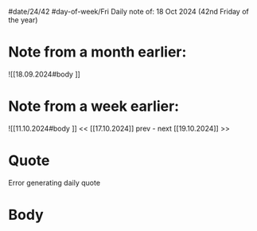 
#date/24/42
#day-of-week/Fri
Daily note of: 18 Oct 2024 (42nd Friday of the year)

# Note from a month earlier:
![[18.09.2024#body ]]

# Note from a week earlier:
![[11.10.2024#body ]]
 << [[17.10.2024]] prev - next [[19.10.2024]] >>
# Quote

Error generating daily quote
# Body

